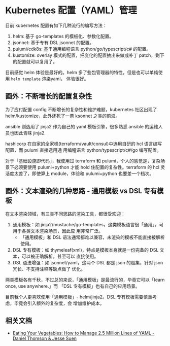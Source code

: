# Kubernetes 配置（YAML）管理

目前 kubernetes 配置有如下几种流行的编写方法：

1. helm: 基于 go-templates 的模板化、参数化配置。
2. jsonnet: 基于专有 DSL jsonnet 的配置。
3. pulumi/cdk8s: 基于通用编程语言 python/go/typescript/c# 的配置。
4. kustomize: overlay 模式的配置，把变化的配置抽出来做成补丁 patch，剩下的配置就可以复用了。

目前感觉 helm 体验是最好的。helm 多了些包管理器的特性，但是也可以单纯使用 `helm template` 渲染yaml，
体验很好。

## 画外：不断增长的配置复杂性

为了应付配置 config 不断增长的复杂性和维护难题，kubernetes 社区出现了 helm/kustomize，此外还死了一票
ksonnet 之类的前浪。

ansible 则选用了 jinja2 作为自己的 yaml 模板引擎，很多熟悉 ansible 的运维人员也因此青睐 jinja2.

hashicorp 在自家的全家桶(terraform/vault/consul)中选用自研的 hcl 语言编写配置，而 pulumi 直接选用通
用编程语言 python/typescript/c#/go 编写配置。

对于「基础设施即代码」，我使用过 terraform 和 pulumi，个人的感觉是，复杂场景下必须要使用
pulumi+python 才能 hold 住配置的复杂性。terraform 的 hcl 灵活度太差了，即使算上 module，体验和
pulumi+python 也要差一个档次。

## 画外：文本渲染的几种思路 - 通用模板 vs DSL 专有模板

在文本渲染领域，有三类不同思路的渲染工具，都很受欢迎：

1. 通用模板：如 jinja2/mustache/go-templates，这类模板语言很「通用」，可用于各类文本渲染场景，因此应
   用非常广泛。
   - 「通用模板」和 DSL 语法通常都难以兼容，未渲染的模板不能直接被解析使用。
2. DSL 专有模板：如 thymeleaf(xml)，特点是模板本身就是一份完备的 DSL 文本，可以被正确解析，甚至可以
   直接使用。
3. DSL 语法增强：如 jsonnet/yaml，这两个 DSL 都是 json 的超集，针对 json 冗长、不支持注释等缺点做了
   优化。

两类模板各有千秋，不过总的来说，「通用模板」是最流行的，毕竟它可以「learn once, use anywhere.」而
「DSL 专有模板」也有自己的应用场景。

目前我个人更喜欢使用「通用模板」- helm/jinja2。DSL 专有模板需要慎重考虑，毕竟会引入额外的复杂度，会
增加维护成本。

## 相关文档

- [Eating Your Vegetables: How to Manage 2.5 Million Lines of YAML - Daniel Thomson & Jesse Suen](https://www.youtube.com/watch?v=BGiCRyUDIPg)
